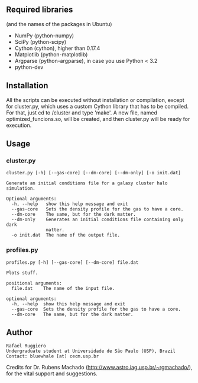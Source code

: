 ## Required libraries
(and the names of the packages in Ubuntu)
 
* NumPy (python-numpy)
* SciPy (python-scipy)
* Cython (cython), higher than 0.17.4
* Matplotlib (python-matplotlib)
* Argparse (python-argparse), in case you use Python < 3.2
* python-dev


## Installation

All the scripts can be executed without installation or compilation,
except for cluster.py, which uses a custom Cython library that has to
be compiled. For that, just cd to /cluster and type 'make'. A new file,
named optimized_funcions.so, will be created, and then cluster.py will
be ready for execution.


## Usage

### cluster.py

    cluster.py [-h] [--gas-core] [--dm-core] [--dm-only] [-o init.dat]

    Generate an initial conditions file for a galaxy cluster halo simulation.

    Optional arguments:
      -h, --help   show this help message and exit
      --gas-core   Sets the density profile for the gas to have a core.
      --dm-core    The same, but for the dark matter.
      --dm-only    Generates an initial conditions file containing only dark
                   matter.
      -o init.dat  The name of the output file.

### profiles.py

    profiles.py [-h] [--gas-core] [--dm-core] file.dat

    Plots stuff.

    positional arguments:
      file.dat    The name of the input file.

    optional arguments:
      -h, --help  show this help message and exit
      --gas-core  Sets the density profile for the gas to have a core.
      --dm-core   The same, but for the dark matter.


## Author

    Rafael Ruggiero
    Undergraduate student at Universidade de São Paulo (USP), Brazil
    Contact: bluewhale [at] cecm.usp.br

Credits for Dr. Rubens Machado (http://www.astro.iag.usp.br/~rgmachado/),
for the vital support and suggestions.
